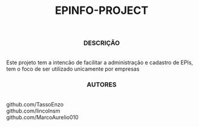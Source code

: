<h1 align="center"> EPINFO-PROJECT </h1></br>
<h3 align="center"> DESCRIÇÃO </h3></br>
Este projeto tem a intencão de facilitar a administração e cadastro de EPIs, tem o foco de ser utilizado unicamente por empresas<br/>
 
<h3 align="center"> AUTORES </h3></br>
<align="center">github.com/TassoEnzo<br/>
<align="center">github.com/lincolnsm<br/>
<align="center">github.com/MarcoAurelio010<br/>
 
